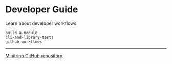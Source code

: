 # Developer Guide

Learn about developer workflows.

```{toctree}
build-a-module
cli-and-library-tests
github-workflows
```

______________________________________________________________________

[Minitrino GitHub repository](https://github.com/jefflester/minitrino).
